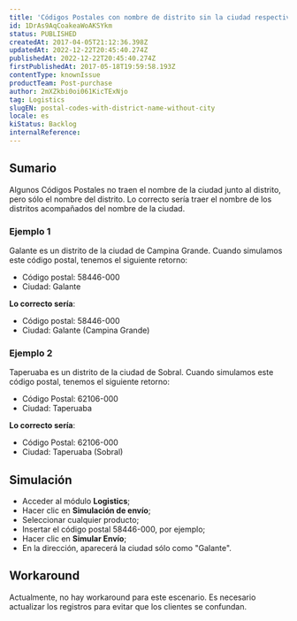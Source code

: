 ```yaml
---
title: 'Códigos Postales con nombre de distrito sin la ciudad respectiva'
id: 1DrAs9AqCoakeaWoAKSYkm
status: PUBLISHED
createdAt: 2017-04-05T21:12:36.398Z
updatedAt: 2022-12-22T20:45:40.274Z
publishedAt: 2022-12-22T20:45:40.274Z
firstPublishedAt: 2017-05-18T19:59:58.193Z
contentType: knownIssue
productTeam: Post-purchase
author: 2mXZkbi0oi061KicTExNjo
tag: Logistics
slugEN: postal-codes-with-district-name-without-city
locale: es
kiStatus: Backlog
internalReference: 
---
```


## Sumario

Algunos Códigos Postales no traen el nombre de la ciudad junto al distrito, pero sólo el nombre del distrito. Lo correcto sería traer el nombre de los distritos acompañados del nombre de la ciudad.

### Ejemplo 1

Galante es un distrito de la ciudad de Campina Grande. Cuando simulamos este código postal, tenemos el siguiente retorno:

- Código postal: 58446-000
- Ciudad: Galante

**Lo correcto sería**:

- Código postal: 58446-000
- Ciudad: Galante (Campina Grande)

### Ejemplo 2

Taperuaba es un distrito de la ciudad de Sobral. Cuando simulamos este código postal, tenemos el siguiente retorno:

- Código Postal: 62106-000
- Ciudad: Taperuaba

**Lo correcto sería**:

- Código Postal: 62106-000
- Ciudad: Taperuaba (Sobral)

## Simulación

- Acceder al módulo **Logistics**;
- Hacer clic en **Simulación de envío**;
- Seleccionar cualquier producto;
- Insertar el código postal 58446-000, por ejemplo;
- Hacer clic en **Simular Envío**;
- En la dirección, aparecerá la ciudad sólo como "Galante".

## Workaround

Actualmente, no hay workaround para este escenario. Es necesario actualizar los registros para evitar que los clientes se confundan.

